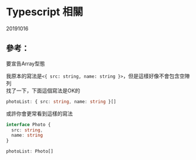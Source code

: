 # Typescript 相關

20191016

參考：    
---


要宣告Array型態

我原本的寫法是`<{ src: string, name: string }>`，但是這樣好像不會包含空陣列     
找了一下，下面這個寫法是OK的

```ts
photoList: { src: string, name: string }[]
```

或許你會更常看到這樣的寫法
```ts
interface Photo {
  src: string, 
  name: string
}

photoList: Photo[]
```

